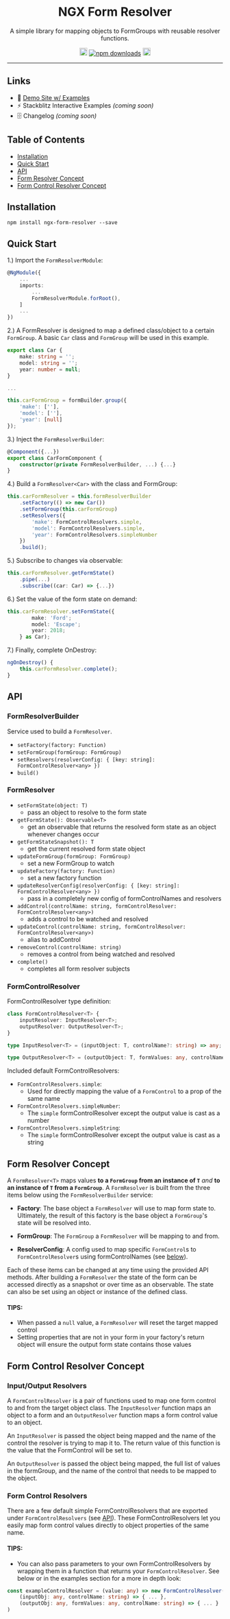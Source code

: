 <h1 align="center">NGX Form Resolver</h1>

<p align="center">
A simple library for mapping objects to FormGroups with reusable resolver functions.
</p>

<p align="center">
    <a href="https://badge.fury.io/js/ngx-form-resolver" target="_blank"><img src="https://badge.fury.io/js/ngx-form-resolver.svg" alt="npm version" height="18"></a>
    <a href="https://npmjs.org/ngx-form-resolver" target="_blank"><img src="https://img.shields.io/npm/dt/ngx-form-resolver.svg" alt="npm downloads" ></a>
    <a href="https://github.com/reecemcd/ngx-form-resolver/blob/master/LICENSE" target="_blank"><img src="https://img.shields.io/badge/license-MIT-green.svg" alt="mit license" height="18"></a>
</p>

---

## Links

* 📖 [Demo Site w/ Examples](https://reecemcd.github.io/ngx-form-resolver)
* ⚡ Stackblitz Interactive Examples _(coming soon)_
* 🗄 Changelog _(coming soon)_



## Table of Contents

* [Installation](#installation)
* [Quick Start](#quick-start)
* [API](#api)
* [Form Resolver Concept](#form-resolver-concept)
* [Form Control Resolver Concept](#form-control-resolver-concept)



## Installation

`npm install ngx-form-resolver --save`



## Quick Start

1.) Import the `FormResolverModule`:

```TypeScript
@NgModule({
    ...
    imports: 
        ...
        FormResolverModule.forRoot(),
    ]
    ...
})
```

2.) A FormResolver is designed to map a defined class/object to a certain `FormGroup`. A basic `Car` class and `FormGroup` will be used in this example.

```TypeScript
export class Car {
    make: string = '';
    model: string = '';
    year: number = null;
}

...

this.carFormGroup = formBuilder.group({
    'make': [''],
    'model': [''],
    'year': [null]
});
```

3.) Inject the `FormResolverBuilder`:

```TypeScript
@Component({...})
export class CarFormComponent {
    constructor(private FormResolverBuilder, ...) {...}
}
```

4.) Build a `FormResolver<Car>` with the class and FormGroup:
```Typescript
this.carFormResolver = this.formResolverBuilder
    .setFactory(() => new Car())
    .setFormGroup(this.carFormGroup)
    .setResolvers({
        'make': FormControlResolvers.simple,
        'model': FormControlResolvers.simple,
        'year': FormControlResolvers.simpleNumber
    })
    .build();
```

5.) Subscribe to changes via observable:
```Typescript
this.carFormResolver.getFormState()
    .pipe(...)
    .subscribe((car: Car) => {...})
```

6.) Set the value of the form state on demand:
```Typescript
this.carFormResolver.setFormState({
        make: 'Ford';
        model: 'Escape';
        year: 2018;
    } as Car);
```

7.) Finally, complete OnDestroy:
```Typescript
ngOnDestroy() {
    this.carFormResolver.complete();
}
```


## API

### FormResolverBuilder

Service used to build a `FormResolver`.

* `setFactory(factory: Function)`
* `setFormGroup(formGroup: FormGroup)`
* `setResolvers(resolverConfig: { [key: string]: FormControlResolver<any> })` 
* `build()`

### FormResolver

* `setFormState(object: T)`
    * pass an object to resolve to the form state
* `getFormState(): Observable<T>`
    * get an observable that returns the resolved form state as an object whenever changes occur
* `getFormStateSnapshot(): T`
    * get the current resolved form state object
* `updateFormGroup(formGroup: FormGroup)`
    * set a new FormGroup to watch
* `updateFactory(factory: Function)`
    * set a new factory function 
* `updateResolverConfig(resolverConfig: { [key: string]: FormControlResolver<any> })`
    * pass in a completely new config of formControlNames and resolvers
* `addControl(controlName: string, formControlResolver: FormControlResolver<any>)`
    * adds a control to be watched and resolved
* `updateControl(controlName: string, formControlResolver: FormControlResolver<any>)`
    * alias to addControl
* `removeControl(controlName: string)`
    * removes a control from being watched and resolved
* `complete()`
    * completes all form resolver subjects

### FormControlResolver

FormControlResolver type definition:

```Typescript
class FormControlResolver<T> {
    inputResolver: InputResolver<T>;
    outputResolver: OutputResolver<T>;
}
```
```Typescript
type InputResolver<T> = (inputObject: T, controlName?: string) => any;
```
```Typescript
type OutputResolver<T> = (outputObject: T, formValues: any, controlName?: string) => T;
```

Included default FormControlResolvers:
* `FormControlResolvers.simple`: 
    * Used for directly mapping the value of a `FormControl` to a prop of the same name
* `FormControlResolvers.simpleNumber`: 
    * The `simple` formControlResolver except the output value is cast as a number
* `FormControlResolvers.simpleString`: 
    * The `simple` formControlResolver except the output value is cast as a string



## Form Resolver Concept

A `FormResolver<T>` maps values **to a `FormGroup` from an instance of `T`** *and* **to an instance of `T` from a `FormGroup`**. A `FormResolver` is built from the three items below using the `FormResolverBuilder` service:

* **Factory**: The base object a `FormResolver` will use to map form state to. Ultimately, the result of this factory is the base object a `FormGroup`'s state will be resolved into.

* **FormGroup**: The `FormGroup` a `FormResolver` will be mapping to and from.

* **ResolverConfig**: A config used to map specific `FormControl`s to `FormControlResolver`s using formControlNames (see [below](#form-resolver-concept)).

Each of these items can be changed at any time using the provided API methods. After building a `FormResolver` the state of the form can be accessed directly as a snapshot or over time as an observable. The state can also be set using an object or instance of the defined class.

#### TIPS:
* When passed a `null` value, a `FormResolver` will reset the target mapped control
* Setting properties that are not in your form in your factory's return object will ensure the output form state contains those values



## Form Control Resolver Concept

### Input/Output Resolvers

A `FormControlResolver` is a pair of functions used to map one form control to and from the target object class. The `InputResolver` function maps an object to a form and an `OutputResolver` function maps a form control value to an object.

An `InputResolver` is passed the object being mapped and the name of the control the resolver is trying to map it to. The return value of this function is the value that the FormControl will be set to.

An `OutputResolver` is passed the object being mapped, the full list of values in the formGroup, and the name of the control that needs to be mapped to the object.

### Form Control Resolvers

There are a few default simple FormControlResolvers that are exported under `FormControlResolvers` (see [API](#api)). These FormControlResolvers let you easily map form control values directly to object properties of the same name.

#### TIPS:
* You can also pass parameters to your own FormControlResolvers by wrapping them in a function that returns your `FormControlResolver`. See below or in the examples section for a more in depth look:
```Typescript
const exampleControlResolver = (value: any) => new FormControlResolver(
    (inputObj: any, controlName: string) => { ... },
    (outputObj: any, formValues: any, controlName: string) => { ... }
)
```